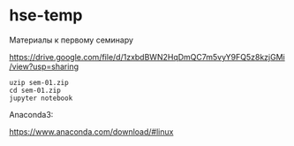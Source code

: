 # hse-temp

Материалы к первому семинару

https://drive.google.com/file/d/1zxbdBWN2HqDmQC7m5vyY9FQ5z8kzjGMi/view?usp=sharing

```
uzip sem-01.zip
cd sem-01.zip
jupyter notebook
```



Anaconda3:

https://www.anaconda.com/download/#linux
